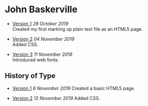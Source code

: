 <h1> John Baskerville </h1>

- [Version 1](https://georgiagallagher.github.io/john_baskerville/john_baskerville.html) 
*28 October 2019*  
Created my first marking up plain text file as an HTML5 page.

- [Version 2](https://georgiagallagher.github.io/john_baskerville/baskerville2.html) 
*04 November 2019*  
Added CSS.

- [Version 3](https://georgiagallagher.github.io/john_baskerville/baskerville3.html) 
*11 November 2019*  
Introduced web fonts.


History of Type
---------------

- [Version 1](https://georgiagallagher.github.io/john_baskerville/brief_history_of_type.html)
*6 November 2019*
  Created a basic HTML5 page.

- [Version 2](https://georgiagallagher.github.io/john_baskerville/brief_history_of_type2.html)
*12 November 2019*
  Added CSS. 
  


